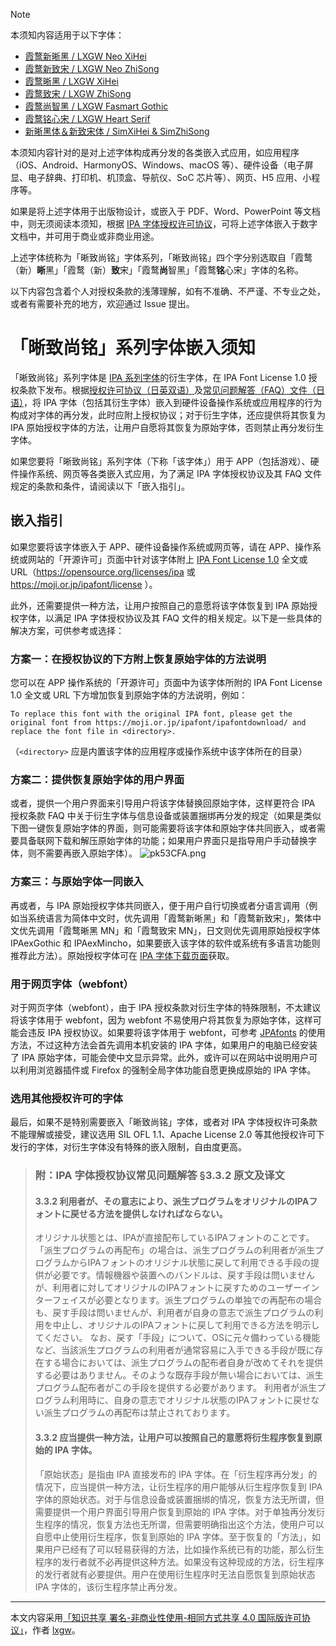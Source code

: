> [!NOTE]
> 本须知内容适用于以下字体：
>
> - [霞鹜新晰黑 / LXGW Neo XiHei](https://github.com/lxgw/LxgwNeoXiHei)
> - [霞鹜新致宋 / LXGW Neo ZhiSong](https://github.com/lxgw/LxgwNeoZhiSong)
> - [霞鹜晰黑 / LXGW XiHei](https://github.com/lxgw/LxgwXiHei)
> - [霞鹜致宋 / LXGW ZhiSong](https://github.com/lxgw/LxgwZhiSong)
> - [霞鹜尚智黑 / LXGW Fasmart Gothic](https://github.com/lxgw/LxgwFasmartGothic)
> - [霞鹜铭心宋 / LXGW Heart Serif](https://github.com/lxgw/LxgwHeartSerif)
> - [新晰黑体＆新致宋体 / SimXiHei & SimZhiSong](https://github.com/lxgw/SimXiZhi)
>
> 本须知内容针对的是对上述字体构成再分发的各类嵌入式应用，如应用程序（iOS、Android、HarmonyOS、Windows、macOS 等）、硬件设备（电子屏显、电子辞典、打印机、机顶盒、导航仪、SoC 芯片等）、网页、H5 应用、小程序等。
>
> 如果是将上述字体用于出版物设计，或嵌入于 PDF、Word、PowerPoint 等文档中，则无须阅读本须知，根据 [IPA 字体授权许可协议](https://moji.or.jp/ipafont/license/)，可将上述字体嵌入于数字文档中，并可用于商业或非商业用途。
>
> 上述字体统称为「晰致尚铭」字体系列，「晰致尚铭」四个字分别选取自「霞鹜（新）**晰**黑」「霞鹜（新）**致**宋」「霞鹜**尚**智黑」「霞鹜**铭**心宋」字体的名称。
>
> 以下内容包含着个人对授权条款的浅薄理解，如有不准确、不严谨、不专业之处，或者有需要补充的地方，欢迎通过 Issue 提出。

# 「晰致尚铭」系列字体嵌入须知
「晰致尚铭」系列字体是 [IPA 系列字体](http://moji.or.jp/ipafont/)的衍生字体，在 IPA Font License 1.0 授权条款下发布。根据[授权许可协议（日英双语）](https://moji.or.jp/ipafont/license/)及[常见问题解答（FAQ）文件（日语）](https://moji.or.jp/ipafont/faq/)，将 IPA 字体（包括其衍生字体）嵌入到硬件设备操作系统或应用程序的行为构成对字体的再分发，此时应附上授权协议；对于衍生字体，还应提供将其恢复为 IPA 原始授权字体的方法，让用户自愿将其恢复为原始字体，否则禁止再分发衍生字体。

如果您要将「晰致尚铭」系列字体（下称「该字体」）用于 APP（包括游戏）、硬件操作系统、网页等各类嵌入式应用，为了满足 IPA 字体授权协议及其 FAQ 文件规定的条款和条件，请阅读以下「嵌入指引」。
## 嵌入指引
如果您要将该字体嵌入于 APP、硬件设备操作系统或网页等，请在 APP、操作系统或网站的「开源许可」页面中针对该字体附上 [IPA Font License 1.0](https://opensource.org/license/ipafont-html) 全文或 URL（https://opensource.org/licenses/ipa 或 https://moji.or.jp/ipafont/license ）。

此外，还需要提供一种方法，让用户按照自己的意愿将该字体恢复到 IPA 原始授权字体，以满足 IPA 字体授权协议及其 FAQ 文件的相关规定。以下是一些具体的解决方案，可供参考或选择：

### 方案一：在授权协议的下方附上恢复原始字体的方法说明
您可以在 APP 操作系统的「开源许可」页面中为该字体所附的 IPA Font License 1.0 全文或 URL 下方增加恢复到原始字体的方法说明，例如：

```
To replace this font with the original IPA font, please get the original font from https://moji.or.jp/ipafont/ipafontdownload/ and replace the font file in <directory>.
```
（`<directory>` 应是内置该字体的应用程序或操作系统中该字体所在的目录）

### 方案二：提供恢复原始字体的用户界面
或者，提供一个用户界面来引导用户将该字体替换回原始字体，这样更符合 IPA 授权条款 FAQ 中关于衍生字体与信息设备或装置捆绑再分发的规定（如果是类似下图一键恢复原始字体的界面，则可能需要将该字体和原始字体共同嵌入，或者需要具备联网下载和解压原始字体的功能；如果用户界面只是指导用户手动替换字体，则不需要再嵌入原始字体）。
![pk53CFA.png](https://s21.ax1x.com/2024/07/14/pk53CFA.png)

### 方案三：与原始字体一同嵌入
再或者，与 IPA 原始授权字体共同嵌入，便于用户自行切换或者分语言调用（例如当系统语言为简体中文时，优先调用「霞鹜新晰黑」和「霞鹜新致宋」，繁体中文优先调用「霞鹜晰黑 MN」和「霞鹜致宋 MN」，日文则优先调用原始授权字体 IPAexGothic 和 IPAexMincho，如果要嵌入该字体的软件或系统有多语言功能则推荐此方法）。原始授权字体可在 [IPA 字体下载页面](http://moji.or.jp/ipafont/ipafontdownload/)获取。

### 用于网页字体（webfont）
对于网页字体（webfont），由于 IPA 授权条款对衍生字体的特殊限制，不太建议将该字体用于 webfont，因为 webfont 不易使用户将其恢复为原始字体，这样可能会违反 IPA 授权协议。如果要将该字体用于 webfont，可参考 [JPAfonts](https://osdn.net/projects/jpafonts/howto/usage) 的使用方法，不过这种方法会首先调用本机安装的 IPA 字体，如果用户的电脑已经安装了 IPA 原始字体，可能会使中文显示异常。此外，或许可以在网站中说明用户可以利用浏览器插件或 Firefox 的强制全局字体功能自愿更换成原始的 IPA 字体。

### 选用其他授权许可的字体
最后，如果不是特别需要嵌入「晰致尚铭」字体，或者对 IPA 字体授权许可条款不能理解或接受，建议选用 SIL OFL 1.1、Apache License 2.0 等其他授权许可下发行的字体，对衍生字体没有特殊的嵌入限制，自由度更高。

> ### 附：IPA 字体授权协议常见问题解答 §3.3.2 原文及译文
> #### 3.3.2 利用者が、その意志により、派生プログラムをオリジナルのIPAフォントに戻せる方法を提供しなければならない。
> オリジナル状態とは、IPAが直接配布しているIPAフォントのことです。 「派生プログラムの再配布」の場合は、派生プログラムの利用者が派生プログラムからIPAフォントのオリジナル状態に戻して利用できる手段の提供が必要です。情報機器や装置へのバンドルは、戻す手段は問いませんが、利用者に対してオリジナルのIPAフォントに戻すためのユーザーインターフェイスが必要となります。派生プログラムの単独での再配布の場合も、戻す手段は問いませんが、利用者が自身の意志で派生プログラムの利用を中止し、オリジナルのIPAフォントに戻して利用できる方法を明示してください。 なお、戻す「手段」について、OSに元々備わっている機能など、当該派生プログラムの利用者が通常容易に入手できる手段が既に存在する場合においては、派生プログラムの配布者自身が改めてそれを提供する必要はありません。そのような既存手段が無い場合においては、派生プログラム配布者がこの手段を提供する必要があります。 利用者が派生プログラム利用時に、自身の意志でオリジナル状態のIPAフォントに戻せない派生プログラムの再配布は禁止されております。
>
> #### 3.3.2 应当提供一种方法，让用户可以按照自己的意愿将衍生程序恢复到原始的 IPA 字体。
> 「原始状态」是指由 IPA 直接发布的 IPA 字体。在「衍生程序再分发」的情况下，应当提供一种方法，让衍生程序的用户能够从衍生程序恢复到 IPA 字体的原始状态。对于与信息设备或装置捆绑的情况，恢复方法无所谓，但需要提供一个用户界面引导用户恢复到原始的 IPA 字体。对于单独再分发衍生程序的情况，恢复方法也无所谓，但需要明确指出这个方法，使用户可以自愿中止使用衍生程序，恢复到原始的 IPA 字体。至于恢复的「方法」，如果用户已经有了可以轻易获得的方法，比如操作系统已有的功能，那么衍生程序的发行者就不必再提供这种方法。如果没有这种现成的方法，衍生程序的发行者就有必要提供。用户在使用衍生程序时无法自愿恢复到原始状态 IPA 字体的，该衍生程序禁止再分发。
---
本文内容采用[「知识共享 署名-非商业性使用-相同方式共享 4.0 国际版许可协议」](https://creativecommons.org/licenses/by-nc-sa/4.0/deed.zh-hans)，作者 [lxgw](https://github.com/lxgw)。
